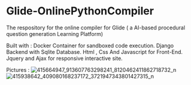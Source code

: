 # Glide-OnlinePythonCompiler
The respository for the online compiler for Glide ( a AI-based procedural question generation Learning Platform)

Built with :
Docker Container for sandboxed code execution.
Django Backend with Sqlite Database.
Html , Css And Javascript for Front-End.
Jquery and Ajax for responsive interactive site. 


Pictures :
![415664947_913607763298241_8120462411862718732_n](https://github.com/Rahulthesun/Glide-OnlinePythonCompiler/assets/115390877/97afe550-e3e5-4813-be3f-d00d39846bbe)
![415938642_409080168237172_3721947343801427315_n](https://github.com/Rahulthesun/Glide-OnlinePythonCompiler/assets/115390877/5b5dfd0d-d903-42ed-bf56-88278391e58f)
